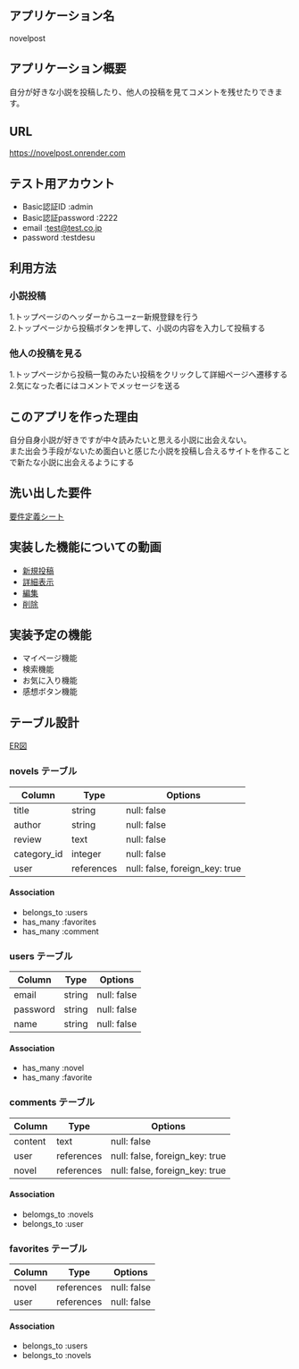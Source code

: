 ## アプリケーション名
 novelpost

## アプリケーション概要
自分が好きな小説を投稿したり、他人の投稿を見てコメントを残せたりできます。

## URL
https://novelpost.onrender.com

## テスト用アカウント
- Basic認証ID :admin
- Basic認証password :2222
- email :test@test.co.jp
- password :testdesu

## 利用方法
### 小説投稿
1.トップページのヘッダーからユーzー新規登録を行う  
2.トップページから投稿ボタンを押して、小説の内容を入力して投稿する

### 他人の投稿を見る
1.トップページから投稿一覧のみたい投稿をクリックして詳細ページへ遷移する  
2.気になった者にはコメントでメッセージを送る

## このアプリを作った理由
自分自身小説が好きですが中々読みたいと思える小説に出会えない。  
また出会う手段がないため面白いと感じた小説を投稿し合えるサイトを作ることで新たな小説に出会えるようにする

## 洗い出した要件
[要件定義シート](https://docs.google.com/spreadsheets/d/1gCQHULmPW73UYo-uzlz0SeAEji5hoPW8Grqm6hu_Rdw/edit#gid=982722306)

## 実装した機能についての動画
- [新規投稿](https://i.gyazo.com/9a5326e90c925a97b3ed3b73918617a4.gif)
- [詳細表示](https://i.gyazo.com/1264549beec3c0698751f5ff2e0b5841.gif)
- [編集](https://i.gyazo.com/1a5d8e7907d3b3ba0ff059e054f3e1de.gif)
- [削除](https://i.gyazo.com/5cf57b4f7271dafa9ded9b0b0175ec81.gif)

## 実装予定の機能
- マイページ機能
- 検索機能
- お気に入り機能
- 感想ボタン機能

## テーブル設計
[ER図](https://user-images.githubusercontent.com/121007915/220075019-9b067cf5-0e0e-4b01-a89e-efc2f35d1987.png)


### novels テーブル

| Column             | Type       | Options                        |
| ------------------ | ---------- | ------------------------------ |
| title              | string     | null: false                    |
| author             | string     | null: false                    |
| review             | text       | null: false                    |
| category_id        | integer    | null: false                    | 
| user               | references | null: false, foreign_key: true |

#### Association

- belongs_to :users
- has_many :favorites
- has_many :comment

### users テーブル

| Column             | Type   | Options     |
| ------------------ | ------ | ----------- |
| email              | string | null: false |
| password           | string | null: false |
| name               | string | null: false |

#### Association
- has_many :novel
- has_many :favorite




### comments テーブル

 Column      | Type       | Options                         |
| ---------- | ---------- | ------------------------------- |
| content    | text       | null: false                     |
| user       | references | null: false, foreign_key: true  |
| novel      | references | null: false, foreign_key: true  |

#### Association
- belomgs_to :novels
- belongs_to :user



### favorites テーブル

| Column             | Type       | Options     |
| ------------------ | ---------- | ----------- |
| novel              | references | null: false |
| user               | references | null: false |


#### Association

- belongs_to :users
- belongs_to :novels
